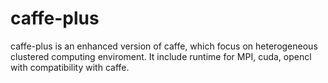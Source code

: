# caffe-plus

caffe-plus is an enhanced version of caffe, which focus on heterogeneous clustered computing enviroment. 
It include runtime for  MPI, cuda, opencl with compatibility with caffe.
